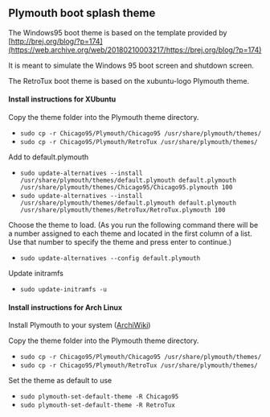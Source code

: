 ## Plymouth boot splash theme

The Windows95 boot theme is based on the template provided by [http://brej.org/blog/?p=174](https://web.archive.org/web/20180210003217/https://brej.org/blog/?p=174)

It is meant to simulate the Windows 95 boot screen and shutdown screen.

The RetroTux boot theme is based on the xubuntu-logo Plymouth theme.

#### Install instructions for XUbuntu
Copy the theme folder into the Plymouth theme directory.

- `sudo cp -r Chicago95/Plymouth/Chicago95 /usr/share/plymouth/themes/`
- `sudo cp -r Chicago95/Plymouth/RetroTux /usr/share/plymouth/themes/`

Add to default.plymouth

- `sudo update-alternatives --install /usr/share/plymouth/themes/default.plymouth default.plymouth /usr/share/plymouth/themes/Chicago95/Chicago95.plymouth 100`
- `sudo update-alternatives --install /usr/share/plymouth/themes/default.plymouth default.plymouth /usr/share/plymouth/themes/RetroTux/RetroTux.plymouth 100`

Choose the theme to load. (As you run the following command there will be a number assigned to each theme and located in the first column of a list. Use that number to specify the theme and press enter to continue.)

- `sudo update-alternatives --config default.plymouth`

Update initramfs

- `sudo update-initramfs -u`

#### Install instructions for Arch Linux

Install Plymouth to your system ([ArchiWiki](https://wiki.archlinux.org/index.php/Plymouth#Installation))

Copy the theme folder into the Plymouth theme directory.

- `sudo cp -r Chicago95/Plymouth/Chicago95 /usr/share/plymouth/themes/`
- `sudo cp -r Chicago95/Plymouth/RetroTux /usr/share/plymouth/themes/`

Set the theme as default to use

- `sudo plymouth-set-default-theme -R Chicago95`
- `sudo plymouth-set-default-theme -R RetroTux`
